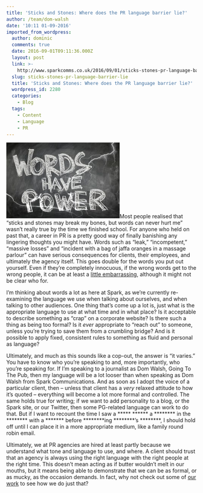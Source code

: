 ```yaml
---
title: 'Sticks and Stones: Where does the PR language barrier lie?'
author: /team/dom-walsh
date: '10:11 01-09-2016'
imported_from_wordpress:
  author: dominic
  comments: true
  date: 2016-09-01T09:11:36.000Z
  layout: post
  link: >-
    http://www.sparkcomms.co.uk/2016/09/01/sticks-stones-pr-language-barrier-lie/
  slug: sticks-stones-pr-language-barrier-lie
  title: 'Sticks and Stones: Where does the PR language barrier lie?'
  wordpress_id: 2280
  categories:
    - Blog
  tags:
    - Content
    - Language
    - PR
---
```


![words](words-300x200.jpg)Most people realised that “sticks and stones may break my bones, but words can never hurt me” wasn’t really true by the time we finished school. For anyone who held on past that, a career in PR is a pretty good way of finally banishing any lingering thoughts you might have. Words such as “leak,” “incompetent,” “massive losses” and “incident with a bag of jaffa oranges in a massage parlour” can have serious consequences for clients, their employees, and ultimately the agency itself. This goes double for the words you put out yourself. Even if they’re completely innocuous, if the wrong words get to the wrong people, it can be at least a [little embarrassing](https://www.theguardian.com/business/2014/aug/22/gerald-ratner-jewellery-total-crap-1992-archive), although it might not be clear who for.

I’m thinking about words a lot as here at Spark, as we’re currently re-examining the language we use when talking about ourselves, and when talking to other audiences. One thing that’s come up a lot is, just what is the appropriate language to use at what time and in what place? Is it acceptable to describe something as “crap” on a corporate website? Is there such a thing as being too formal? Is it _ever_ appropriate to “reach out” to someone, unless you’re trying to save them from a crumbling bridge? And is it possible to apply fixed, consistent rules to something as fluid and personal as language?

Ultimately, and much as this sounds like a cop-out, the answer is “it varies.” You have to know who you’re speaking to and, more importantly, who you’re speaking for. If I’m speaking to a journalist as Dom Walsh, Going To The Pub, then my language will be a lot looser than when speaking as Dom Walsh from Spark Communications. And as soon as I adopt the voice of a particular client, then – unless that client has a _very_ relaxed attitude to how it’s quoted – everything will become a lot more formal and controlled. The same holds true for writing; if we want to add personality to a blog, or the Spark site, or our Twitter, then some PG-related language can work to do that. But if I want to recount the time I saw a ***** ****** a ******** in the ******** with a ******* before ********ing ********’s ********, I should hold off until I can place it in a more appropriate medium, like a family round robin email.

Ultimately, we at PR agencies are hired at least partly because we understand what tone and language to use, and where. A client should trust that an agency is always using the right language with the right people at the right time. This doesn’t mean acting as if butter wouldn’t melt in our mouths, but it means being able to demonstrate that we can be as formal, or as mucky, as the occasion demands. In fact, why not check out some of [our work](http://www.sparkcomms.co.uk/tag/coverage-cup/) to see how we do just that?
